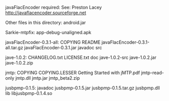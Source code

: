 javaFlacEncoder required:
See: Preston Lacey http://javaflacencoder.sourceforge.net

Other files in this directory:
android.jar

Sarkie-mtpfix:
app-debug-unaligned.apk

javaFlacEncoder-0.3.1-all:
COPYING
README
javaFlacEncoder-0.3.1-all.tar.gz
javaFlacEncoder-0.3.1.jar
javadoc
src

jave-1.0.2:
CHANGELOG.txt
LICENSE.txt
doc
jave-1.0.2-src
jave-1.0.2.jar
jave-1.0.2.zip

jmtp:
COPYING
COPYING.LESSER
Getting Started with jMTP.pdf
jmtp-read-only
jmtp.dll
jmtp.jar
jmtp_beta2.zip

jusbpmp-0.1.5:
javadoc
jusbpmp-0.1.5.jar
jusbpmp-0.1.5.tar.gz
jusbpmp.dll
lib
libjusbpmp-0.1.4.so
